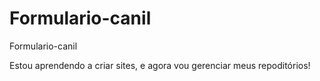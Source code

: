 # Formulario-canil
 Formulario-canil

Estou aprendendo a criar sites, e agora vou gerenciar meus repoditórios!